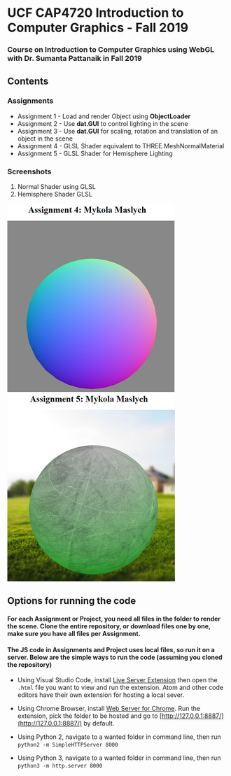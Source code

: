 # UCF CAP4720 Introduction to Computer Graphics - Fall 2019
### Course on Introduction to Computer Graphics using WebGL with Dr. Sumanta Pattanaik in Fall 2019
## Contents

### Assignments
   * Assignment 1 - Load and render Object using **ObjectLoader**
   * Assignment 2 - Use **dat.GUI** to control lighting in the scene
   * Assignment 3 - Use **dat.GUI** for scaling, rotation and translation
   of an object in the scene
   * Assignment 4 - GLSL Shader equivalent to THREE.MeshNormalMaterial
   * Assignment 5 - GLSL Shader for Hemisphere Lighting

### Screenshots
1) Normal Shader using GLSL
2) Hemisphere Shader GLSL
 
![Assignment 4 - Normal Shader](https://github.com/maslychm/WebGL/blob/master/repository_resources/NormalShader.png)
![Assignment 5 - Semisphere Shader](https://github.com/maslychm/WebGL/blob/master/repository_resources/SphereHemisphereShader.png)

## Options for running the code

#### For each Assignment or Project, you need all files in the folder to render the scene. Clone the entire repository, or download files one by one, make sure you have all files per Assignment. 

#### The JS code in Assignments and Project uses local files, so run it on a server. Below are the simple ways to run the code (assuming you cloned the repository)

   * Using Visual Studio Code, install [Live Server Extension](https://marketplace.visualstudio.com/items?itemName=ritwickdey.LiveServer) then open the `.html` file you want to view and run the extension. Atom and other code editors have their own extension for hosting a local sever.
   
   * Using Chrome Browser, install [Web Server for Chrome](https://chrome.google.com/webstore/detail/web-server-for-chrome/ofhbbkphhbklhfoeikjpcbhemlocgigb?hl=en). Run the extension, pick the folder to be hosted and go to [http://127.0.0.1:8887/](http://127.0.0.1:8887/) by default.

   * Using Python 2, navigate to a wanted folder in command line, then run   
   `python2 -m SimpleHTTPServer 8000`
   
   * Using Python 3, navigate to a wanted folder in command line, then run   
   `python3 -m http.server 8000`
